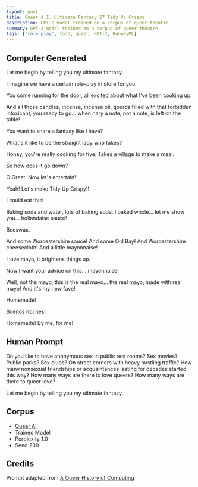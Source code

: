 ```yaml
---
layout: post
title: Queer A.I. Ultimate Fantasy 27 Tidy Up Crispy
description: GPT-2 model trained on a corpus of queer theatre
summary: GPT-2 model trained on a corpus of queer theatre
tags: ['role play', food, queer, GPT-2, RunwayML]
---
```


## Computer Generated

Let me begin by telling you my ultimate fantasy.

I imagine we have a certain role-play in store for you.

You come running for the door, all excited about what I've been cooking up.

And all those candles, incense, incense oil, gourds filled with that forbidden intoxicant, you ready to go... when nary a note, not a note, is left on the table!

You want to share a fantasy like I have?

What's it like to be the straight lady who fakes?

Honey, you're really cooking for five. Takes a village to make a meal.

So how does it go down?

O Great. Now let's entertain!

Yeah! Let's make Tidy Up Crispy!!

I could eat this!

Baking soda and water, lots of baking soda. I baked whole... let me show you... hollandaise sauce!

Beeswax.

And some Worcestershire sauce! And some Old Bay! And Worcestershire cheesecloth! And a little mayonnaise!

I love mayo, it brightens things up.

Now I want your advice on this... mayonnaise!

Well, not the mayo, this is the real mayo... the real mayo, made with real mayo! And it's my new fave!

Homemade!

Buenos noches!

Homemade! By me, for me!

## Human Prompt

Do you like to have anonymous sex in public rest rooms? Sex movies? Public parks? Sex clubs? On street corners with heavy hustling traffic? How many nonsexual friendships or acquaintances lasting for decades started this way? How many ways are there to love queers? How many ways are there to queer love?

Let me begin by telling you my ultimate fantasy.

## Corpus

- [Queer AI](/queerai)
- Trained Model
- Perplexity 1.0
- Seed 200

## Credits

Prompt adapted from [A Queer History of Computing](https://rhizome.org/editorial/2013/feb/19/queer-computing-1/)
